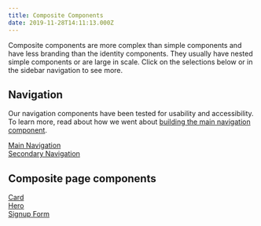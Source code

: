 ```yaml
---
title: Composite Components
date: 2019-11-28T14:11:13.000Z
---
```

<p class="su-intro-text">Composite components are more complex than simple components and have less branding than the identity components. They usually have nested simple components or are large in scale. Click on the selections below or in the sidebar navigation to see more.</p>

## Navigation

Our navigation components have been tested for usability and accessibility. To learn more, read about how we went about [building the main navigation component](/page/page-about-why-decanter-accessibility/).


<a href="/component/composite-main-navigation" class="su-button">Main Navigation</a>\
<a href="/component/composite-secondary-navigation" class="su-button">Secondary Navigation</a>

## Composite page components


<a href="/component/composite-card" class="su-button">Card</a>\
<a href="/component/composite-hero" class="su-button">Hero</a>\
<a href="/component/composite-signup-form" class="su-button">Signup Form</a>
